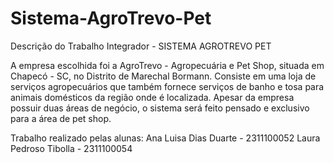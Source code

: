 # Sistema-AgroTrevo-Pet
Descrição do Trabalho Integrador - SISTEMA AGROTREVO PET

A empresa escolhida foi a AgroTrevo - Agropecuária e Pet Shop, situada em Chapecó - SC, no Distrito de Marechal Bormann. Consiste em uma loja de serviços agropecuários que também fornece serviços de banho e tosa para animais domésticos da região onde é localizada. Apesar da empresa possuir duas áreas de negócio, o sistema será feito pensado e exclusivo para a área de pet shop.

Trabalho realizado pelas alunas:
Ana Luisa Dias Duarte - 2311100052
Laura Pedroso Tibolla - 2311100054
